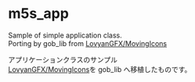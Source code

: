 # m5s_app

Sample of simple application class.  
Porting by gob_lib from [LovyanGFX/MovingIcons](https://github.com/lovyan03/LovyanGFX/blob/master/examples/Sprite/MovingIcons/MovingIcons.ino)

アプリケーションクラスのサンプル  
[LovyanGFX/MovingIcons](https://github.com/lovyan03/LovyanGFX/blob/master/examples/Sprite/MovingIcons/MovingIcons.ino)を gob_lib へ移植したものです。
